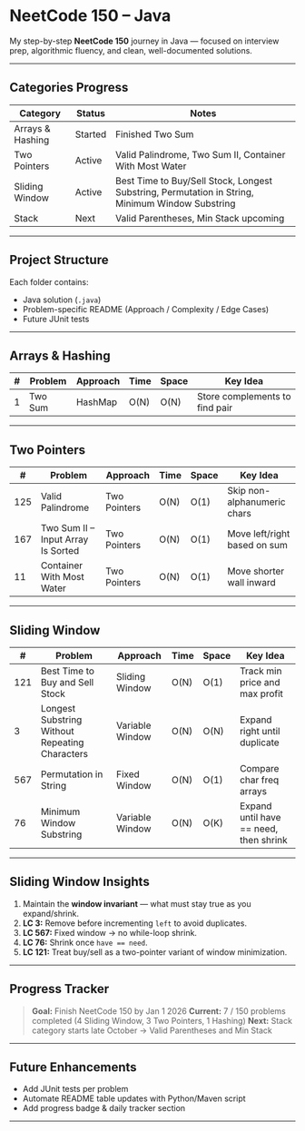 # NeetCode 150 – Java

My step-by-step **NeetCode 150** journey in Java — focused on interview prep, algorithmic fluency, and clean, well-documented solutions.

---

## Categories Progress

| Category | Status | Notes |
|-----------|---------|-------|
| Arrays & Hashing | Started | Finished Two Sum |
| Two Pointers | Active | Valid Palindrome, Two Sum II, Container With Most Water |
| Sliding Window | Active | Best Time to Buy/Sell Stock, Longest Substring, Permutation in String, Minimum Window Substring |
| Stack | Next | Valid Parentheses, Min Stack upcoming |

---

## Project Structure
Each folder contains:
- Java solution (`.java`)
- Problem-specific README (Approach / Complexity / Edge Cases)
- Future JUnit tests

---

## Arrays & Hashing

| # | Problem | Approach | Time | Space | Key Idea |
|---|----------|-----------|-------|--------|-----------|
| 1 | Two Sum | HashMap | O(N) | O(N) | Store complements to find pair |

---

## Two Pointers

| # | Problem | Approach | Time | Space | Key Idea |
|---|----------|-----------|-------|--------|-----------|
| 125 | Valid Palindrome | Two Pointers | O(N) | O(1) | Skip non-alphanumeric chars |
| 167 | Two Sum II – Input Array Is Sorted | Two Pointers | O(N) | O(1) | Move left/right based on sum |
| 11 | Container With Most Water | Two Pointers | O(N) | O(1) | Move shorter wall inward |

---

## Sliding Window

| # | Problem | Approach | Time | Space | Key Idea |
|---|----------|-----------|-------|--------|-----------|
| 121 | Best Time to Buy and Sell Stock | Sliding Window | O(N) | O(1) | Track min price and max profit |
| 3 | Longest Substring Without Repeating Characters | Variable Window | O(N) | O(N) | Expand right until duplicate |
| 567 | Permutation in String | Fixed Window | O(N) | O(1) | Compare char freq arrays |
| 76 | Minimum Window Substring | Variable Window | O(N) | O(K) | Expand until have == need, then shrink |

---

## Sliding Window Insights
1. Maintain the **window invariant** — what must stay true as you expand/shrink.
2. **LC 3:** Remove before incrementing `left` to avoid duplicates.
3. **LC 567:** Fixed window → no while-loop shrink.
4. **LC 76:** Shrink once `have == need`.
5. **LC 121:** Treat buy/sell as a two-pointer variant of window minimization.

---

## Progress Tracker
> **Goal:** Finish NeetCode 150 by Jan 1 2026
> **Current:** 7 / 150 problems completed (4 Sliding Window, 3 Two Pointers, 1 Hashing)
> **Next:** Stack category starts late October → Valid Parentheses and Min Stack

---

## Future Enhancements
- Add JUnit tests per problem
- Automate README table updates with Python/Maven script
- Add progress badge & daily tracker section

---